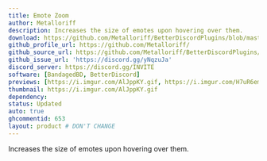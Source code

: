 ```yaml
---
title: Emote Zoom
author: Metalloriff
description: Increases the size of emotes upon hovering over them.
download: https://github.com/Metalloriff/BetterDiscordPlugins/blob/master/BetterEmoteSizes.plugin.js
github_profile_url: https://github.com/Metalloriff/
github_source_url: https://github.com/Metalloriff/BetterDiscordPlugins/blob/master/BetterEmoteSizes.plugin.js
github_issue_url: 'https://discord.gg/yNqzuJa'
discord_server: https://discord.gg/INVITE
software: [BandagedBD, BetterDiscord]
previews: [https://i.imgur.com/AlJppKY.gif, https://i.imgur.com/H7uR6em.gif]
thumbnail: https://i.imgur.com/AlJppKY.gif
dependency:
status: Updated
auto: true
ghcommentid: 653
layout: product # DON'T CHANGE
---
```

Increases the size of emotes upon hovering over them.